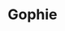 ---
codehost: https://github.com/https://github.com/jankammerath/gophie
logohandle: gophie
sort: gophie
title: Gophie
website: https://gophie.org/
---
